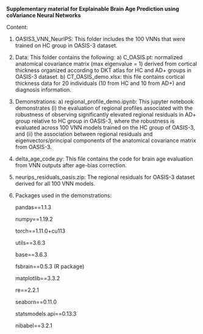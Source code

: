 **Supplementary material for Explainable Brain Age Prediction using coVariance Neural Networks**

Content:

1. OASIS3_VNN_NeurIPS: This folder includes the 100 VNNs that were trained on HC group in OASIS-3 dataset.


2. Data: This folder contains the following:
     a) C_OASIS.pt: normalized anatomical covariance matrix (max eigenvalue = 1) derived from cortical thickness organized according to DKT atlas for HC and AD+ groups in OASIS-3 dataset.
     b) CT_OASIS_demo.xlsx: this file contains cortical thickness data for 20 individuals (10 from HC and 10 from AD+) and diagnosis information. 
     
     
3. Demonstrations:
     a) regional_profile_demo.ipynb: This jupyter notebook demonstrates (i) the evaluation of regional profiles associated with the robustness of observing significantly elevated regional residuals in AD+ group relative to HC group in OASIS-3, where the robustness is evaluated across 100 VNN models trained on the HC group of OASIS-3, and (ii) the association between regional residuals and eigenvectors/principal components of the anatomical covariance matrix from OASIS-3. 

     
4. delta_age_code.py: This file contains the code for brain age evaluation from VNN outputs after age-bias correction. 

5. neurips_residuals_oasis.zip: The regional residuals for OASIS-3 dataset derived for all 100 VNN models.

6. Packages used in the demonstrations:
   
     pandas==1.1.3

     numpy==1.19.2

     torch==1.11.0+cu113

     utils==3.6.3

     base==3.6.3

     fsbrain==0.5.3 (R package)

     matplotlib==3.3.2

     re==2.2.1

     seaborn==0.11.0

     statsmodels.api==0.13.3

     nibabel==3.2.1
